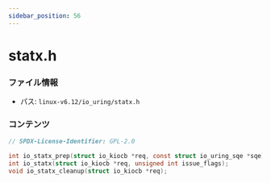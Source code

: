 ```yaml
---
sidebar_position: 56
---
```

# statx.h

### ファイル情報

- パス: `linux-v6.12/io_uring/statx.h`

### コンテンツ

```h
// SPDX-License-Identifier: GPL-2.0

int io_statx_prep(struct io_kiocb *req, const struct io_uring_sqe *sqe);
int io_statx(struct io_kiocb *req, unsigned int issue_flags);
void io_statx_cleanup(struct io_kiocb *req);

```
